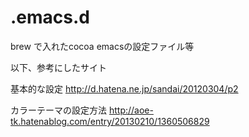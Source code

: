 # .emacs.d
brew で入れたcocoa emacsの設定ファイル等

以下、参考にしたサイト

基本的な設定
http://d.hatena.ne.jp/sandai/20120304/p2

カラーテーマの設定方法
http://aoe-tk.hatenablog.com/entry/20130210/1360506829